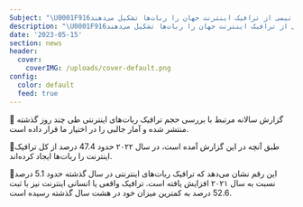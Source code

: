 ```yaml
---
Subject: "\U0001F916نزدیک به نیمی از ترافیک اینترنت جهان را ربات‌ها تشکیل می‌دهند"
description: "\U0001F916نزدیک به نیمی از ترافیک اینترنت جهان را ربات‌ها تشکیل می‌دهند"
date: '2023-05-15'
section: news
header:
  cover:
    coverIMG: /uploads/cover-default.png
config:
  color: default
  feed: true
---
```

🔻 گزارش سالانه مرتبط با بررسی حجم ترافیک ربات‌های اینترنتی طی چند روز گذشته منتشر شده و آمار جالبی را در اختیار ما قرار داده است.



🔻طبق آنچه در این گزارش آمده است، در سال ۲۰۲۲ حدود 47.4 درصد از کل ترافیک اینترنت را ربات‌ها ایجاد کرده‌اند.



🔻این رقم نشان می‌دهد که ترافیک ربات‌های اینترنتی در سال گذشته حدود 5.1 درصد نسبت به سال ۲۰۲۱ افزایش یافته است. ترافیک واقعی یا انسانی اینترنت نیز با ثبت 52.6 درصد به کمترین میزان خود در هشت سال گذشته رسیده است.
